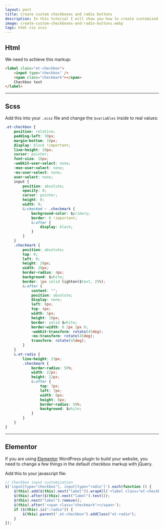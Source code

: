 ```yaml
---
layout: post
title: Create custom checkboxes and radio buttons
description: In this tutorial I will show you how to create customized checkboxes and radios instead of the browser's default ones.
image: create-custom-checkboxes-and-radio-buttons.webp
tags: html css scss
---
```


## Html

We need to achieve this markup:

```html
<label class="et-checkbox">
	<input type="checkbox" />
	<span class="checkmark"></span>
	Checkbox text
</label>
```

---

## Scss

Add this into your `.scss` file and change the `$variables` inside to real values:

```css
.et-checkbox {
	position: relative;
	padding-left: 30px;
	margin-bottom: 10px;
	display: block !important;
	line-height: 20px;
	cursor: pointer;
	font-size: 18px;
	-webkit-user-select: none;
	-moz-user-select: none;
	-ms-user-select: none;
	user-select: none;
	input {
		position: absolute;
		opacity: 0;
		cursor: pointer;
		height: 0;
		width: 0;
		&:checked ~ .checkmark {
			background-color: $primary;
			border: 0 !important;
			&:after {
				display: block;
			}
		}
	}
	.checkmark {
		position: absolute;
		top: 0;
		left: 0;
		height: 20px;
		width: 20px;
		border-radius: 4px;
		background: $white;
		border: 1px solid lighten($text, 25%);
		&:after {
			content: "";
			position: absolute;
			display: none;
			left: 8px;
			top: 4px;
			width: 5px;
			height: 10px;
			border: solid $white;
			border-width: 0 2px 2px 0;
			-webkit-transform: rotate(45deg);
			-ms-transform: rotate(45deg);
			transform: rotate(45deg);
		}
	}
	&.et-radio {
		line-height: 23px;
		.checkmark {
			border-radius: 50%;
			width: 22px;
			height: 22px;
			&:after {
				top: 7px;
				left: 7px;
				width: 8px;
				height: 8px;
				border-radius: 50%;
				background: $white;
			}
		}
	}
}
```

---

## Elementor

If you are using [Elementor](https://elementor.com) WordPress plugin to build your website, you need to change a few things in the default checkbox markup with jQuery.

Add this to your javascript file:

```javascript
// Checkbox input customization
$('input[type="checkbox"], input[type="radio"]').each(function () {
	$(this).add($(this).next("label")).wrapAll('<label class="et-checkbox"></label>');
	$(this).after($(this).next("label").text());
	$(this).next("label").remove();
	$(this).after('<span class="checkmark"></span>');
	if ($(this).is(":radio")) {
		$(this).parent(".et-checkbox").addClass("et-radio");
	}
});
```

